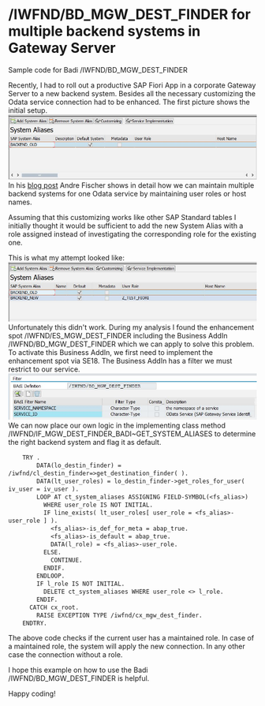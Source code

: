 # /IWFND/BD_MGW_DEST_FINDER for multiple backend systems in Gateway Server
Sample code for Badi /IWFND/BD_MGW_DEST_FINDER

Recently, I had to roll out a productive SAP Fiori App in a corporate Gateway Server to a new backend system. Besides all the necessary customizing the Odata service connection had to be enhanced. The first picture shows the initial setup.
![Table1](https://github.com/simplesm/ABAP_BD_MGW_DEST_FINDER/blob/master/img/table1.jpg)
In his [blog post](https://blogs.sap.com/2015/01/29/support-of-multiple-backend-systems-how-to-use-multi-origin-composition-and-routing/#) Andre Fischer shows in detail how we can maintain multiple backend systems for one Odata service by maintaining user roles or host names.

Assuming that this customizing works like other SAP Standard tables I initially thought it would be sufficient to add the new System Alias with a role assigned instead of investigating the corresponding role for the existing one.

This is what my attempt looked like: 
![Table2](https://github.com/simplesm/ABAP_BD_MGW_DEST_FINDER/blob/master/img/table2.jpg)
Unfortunately this didn't work. During my analysis I found the enhancement spot /IWFND/ES_MGW_DEST_FINDER including the Business AddIn /IWFND/BD_MGW_DEST_FINDER which we can apply to solve this problem. To activate this Business AddIn, we first need to implement the enhancement spot via SE18. The Business AddIn has a filter we must restrict to our service.
![Table2](https://github.com/simplesm/ABAP_BD_MGW_DEST_FINDER/blob/master/img/filter.jpg)
We can now place our own logic in the implementing class method /IWFND/IF_MGW_DEST_FINDER_BADI~GET_SYSTEM_ALIASES to determine the right backend system and flag it as default.

        TRY .
            DATA(lo_destin_finder) = /iwfnd/cl_destin_finder=>get_destination_finder( ).
            DATA(lt_user_roles) = lo_destin_finder->get_roles_for_user( iv_user = iv_user ).
            LOOP AT ct_system_aliases ASSIGNING FIELD-SYMBOL(<fs_alias>)
              WHERE user_role IS NOT INITIAL.
              IF line_exists( lt_user_roles[ user_role = <fs_alias>-user_role ] ).
                <fs_alias>-is_def_for_meta = abap_true.
                <fs_alias>-is_default = abap_true.
                DATA(l_role) = <fs_alias>-user_role.
              ELSE.
                CONTINUE.
              ENDIF.
            ENDLOOP.
            IF l_role IS NOT INITIAL.
              DELETE ct_system_aliases WHERE user_role <> l_role.
            ENDIF.
          CATCH cx_root.
            RAISE EXCEPTION TYPE /iwfnd/cx_mgw_dest_finder.
        ENDTRY.

The above code checks if the current user has a maintained role. In case of a maintained role, the system will apply the new connection. In any other case the connection without a role.

I hope this example on how to use the Badi /IWFND/BD_MGW_DEST_FINDER is helpful.

Happy coding!

